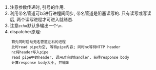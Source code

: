 1. 注意参数传递时, 引号的作用.
2. 利用带名管道可以进行进程间同步, 带名管道是阻塞读写的. 只有读写或写读后, 两个读写进程才可进入就绪态.
3. 注意`echo`默认多输出一个`\n`.
4. dispatcher原理:  
```
    首先同时启动无名管道左右的进程
    此时read pipe为空, 等待pipe内容; 同时nc等待HTTP header
    nc将header写入pipe
    read pipe中的header, 调用对应的handler, 获得response body
    计算response body大小, 并输出
```
